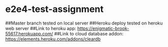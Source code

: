 # e2e4-test-assignment
##Master branch tested on local server
##Heroku deploy tested on heroku web server
##Link to heroku app: https://enigmatic-brook-55617.herokuapp.com/
##Link to cloud database addon: https://elements.heroku.com/addons/cleardb

